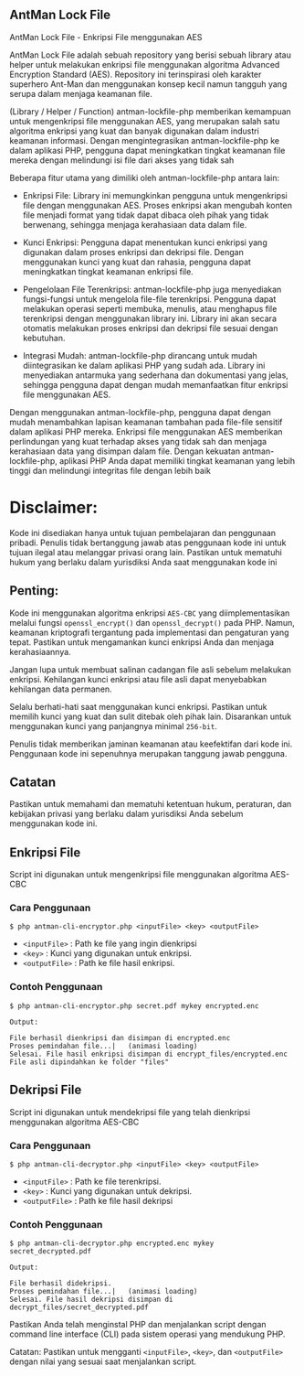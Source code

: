 ## AntMan Lock File
AntMan Lock File - Enkripsi File menggunakan AES

AntMan Lock File adalah sebuah repository yang berisi sebuah library atau helper untuk melakukan enkripsi file menggunakan algoritma Advanced Encryption Standard (AES). Repository ini terinspirasi oleh karakter superhero Ant-Man dan menggunakan konsep kecil namun tangguh yang serupa dalam menjaga keamanan file.

(Library / Helper / Function) antman-lockfile-php memberikan kemampuan untuk mengenkripsi file menggunakan AES, yang merupakan salah satu algoritma enkripsi yang kuat dan banyak digunakan dalam industri keamanan informasi. Dengan mengintegrasikan antman-lockfile-php ke dalam aplikasi PHP, pengguna dapat meningkatkan tingkat keamanan file mereka dengan melindungi isi file dari akses yang tidak sah

Beberapa fitur utama yang dimiliki oleh antman-lockfile-php antara lain:

* Enkripsi File: Library ini memungkinkan pengguna untuk mengenkripsi file dengan menggunakan AES. Proses enkripsi akan mengubah konten file menjadi format yang tidak dapat dibaca oleh pihak yang tidak berwenang, sehingga menjaga kerahasiaan data dalam file.

* Kunci Enkripsi: Pengguna dapat menentukan kunci enkripsi yang digunakan dalam proses enkripsi dan dekripsi file. Dengan menggunakan kunci yang kuat dan rahasia, pengguna dapat meningkatkan tingkat keamanan enkripsi file.

* Pengelolaan File Terenkripsi: antman-lockfile-php juga menyediakan fungsi-fungsi untuk mengelola file-file terenkripsi. Pengguna dapat melakukan operasi seperti membuka, menulis, atau menghapus file terenkripsi dengan menggunakan library ini. Library ini akan secara otomatis melakukan proses enkripsi dan dekripsi file sesuai dengan kebutuhan.

* Integrasi Mudah: antman-lockfile-php dirancang untuk mudah diintegrasikan ke dalam aplikasi PHP yang sudah ada. Library ini menyediakan antarmuka yang sederhana dan dokumentasi yang jelas, sehingga pengguna dapat dengan mudah memanfaatkan fitur enkripsi file menggunakan AES.

Dengan menggunakan antman-lockfile-php, pengguna dapat dengan mudah menambahkan lapisan keamanan tambahan pada file-file sensitif dalam aplikasi PHP mereka. Enkripsi file menggunakan AES memberikan perlindungan yang kuat terhadap akses yang tidak sah dan menjaga kerahasiaan data yang disimpan dalam file. Dengan kekuatan antman-lockfile-php, aplikasi PHP Anda dapat memiliki tingkat keamanan yang lebih tinggi dan melindungi integritas file dengan lebih baik


# Disclaimer:

Kode ini disediakan hanya untuk tujuan pembelajaran dan penggunaan pribadi. Penulis tidak bertanggung jawab atas penggunaan kode ini untuk tujuan ilegal atau melanggar privasi orang lain. Pastikan untuk mematuhi hukum yang berlaku dalam yurisdiksi Anda saat menggunakan kode ini

## Penting:

Kode ini menggunakan algoritma enkripsi ```AES-CBC``` yang diimplementasikan melalui fungsi ```openssl_encrypt()``` dan ```openssl_decrypt()``` pada PHP. Namun, keamanan kriptografi tergantung pada implementasi dan pengaturan yang tepat. Pastikan untuk mengamankan kunci enkripsi Anda dan menjaga kerahasiaannya.

Jangan lupa untuk membuat salinan cadangan file asli sebelum melakukan enkripsi. Kehilangan kunci enkripsi atau file asli dapat menyebabkan kehilangan data permanen.

Selalu berhati-hati saat menggunakan kunci enkripsi. Pastikan untuk memilih kunci yang kuat dan sulit ditebak oleh pihak lain. Disarankan untuk menggunakan kunci yang panjangnya minimal ```256-bit```.

Penulis tidak memberikan jaminan keamanan atau keefektifan dari kode ini. Penggunaan kode ini sepenuhnya merupakan tanggung jawab pengguna.

## Catatan

Pastikan untuk memahami dan mematuhi ketentuan hukum, peraturan, dan kebijakan privasi yang berlaku dalam yurisdiksi Anda sebelum menggunakan kode ini.

## Enkripsi File

Script ini digunakan untuk mengenkripsi file menggunakan algoritma AES-CBC

### Cara Penggunaan
```console
$ php antman-cli-encryptor.php <inputFile> <key> <outputFile>

```

* ```<inputFile>``` : Path ke file yang ingin dienkripsi
* ```<key>``` : Kunci yang digunakan untuk enkripsi.
* ```<outputFile>``` : Path ke file hasil enkripsi.

### Contoh Penggunaan
```console
$ php antman-cli-encryptor.php secret.pdf mykey encrypted.enc

Output:

File berhasil dienkripsi dan disimpan di encrypted.enc
Proses pemindahan file...|   (animasi loading)
Selesai. File hasil enkripsi disimpan di encrypt_files/encrypted.enc
File asli dipindahkan ke folder "files"
```

## Dekripsi File

Script ini digunakan untuk mendekripsi file yang telah dienkripsi menggunakan algoritma AES-CBC

### Cara Penggunaan

```console
$ php antman-cli-decryptor.php <inputFile> <key> <outputFile>
```

* ```<inputFile>``` : Path ke file terenkripsi.
* ```<key>``` : Kunci yang digunakan untuk dekripsi.
* ```<outputFile>``` : Path ke file hasil dekripsi

### Contoh Penggunaan

```console
$ php antman-cli-decryptor.php encrypted.enc mykey secret_decrypted.pdf

Output:

File berhasil didekripsi.
Proses pemindahan file...|   (animasi loading)
Selesai. File hasil dekripsi disimpan di decrypt_files/secret_decrypted.pdf
```

Pastikan Anda telah menginstal PHP dan menjalankan script dengan command line interface (CLI) pada sistem operasi yang mendukung PHP.

Catatan: Pastikan untuk mengganti ```<inputFile>```, ```<key>```, dan ```<outputFile>``` dengan nilai yang sesuai saat menjalankan script.